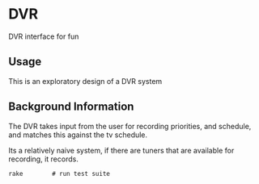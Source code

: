 # DVR

DVR interface for fun

## Usage

This is an exploratory design of a DVR system

## Background Information

The DVR takes input from the user for recording priorities, and schedule, and
matches this against the tv schedule.

Its a relatively naive system, if there are tuners that are available for
recording, it records. 



```
rake        # run test suite
```



